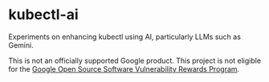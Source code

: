 # kubectl-ai

Experiments on enhancing kubectl using AI, particularly LLMs such as Gemini.

This is not an officially supported Google product. This project is not
eligible for the [Google Open Source Software Vulnerability Rewards
Program](https://bughunters.google.com/open-source-security).
